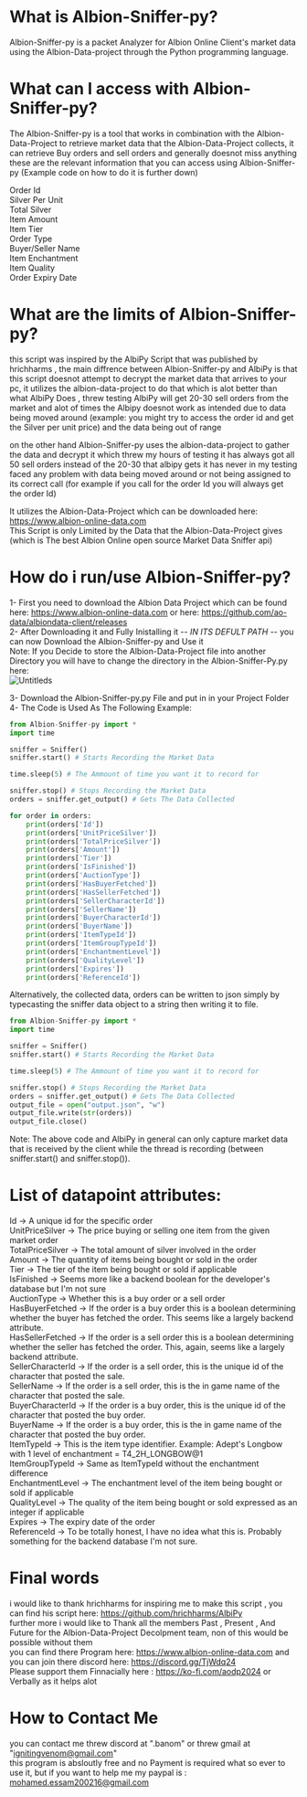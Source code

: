 # What is Albion-Sniffer-py?
Albion-Sniffer-py is a packet Analyzer for Albion Online Client's market data using the Albion-Data-project through the Python programming language.

# What can I access with Albion-Sniffer-py?
The Albion-Sniffer-py is a tool that works in combination with the Albion-Data-Project to retrieve market data that the Albion-Data-Project collects, it can retrieve Buy orders and sell orders and generally doesnot miss anything<br />
these are the relevant information that you can access using Albion-Sniffer-py (Example code on how to do it is further down)<br />

Order Id <br />
Silver Per Unit <br />
Total Silver <br />
Item Amount <br />
Item Tier <br />
Order Type <br />
Buyer/Seller Name <br />
Item Enchantment <br />
Item Quality <br />
Order Expiry Date <br />


# What are the limits of Albion-Sniffer-py?
this script was inspired by the AlbiPy Script that was published by hrichharms , the main diffrence between Albion-Sniffer-py and AlbiPy is that this script doesnot attempt to decrypt the market data 
that arrives to your pc, it utilizes the albion-data-project to do that which is alot better than what AlbiPy Does , threw testing AlbiPy will get 20-30 sell orders from the market and alot of times the Albipy doesnot
work as intended due to data being moved around (example: you might try to access the order id and get the Silver per unit price) and the data being out of range

on the other hand Albion-Sniffer-py uses the albion-data-project to gather the data and decrypt it which threw my hours of testing it has always got all 50 sell orders instead of the 20-30 that albipy gets
it has never in my testing faced any problem with data being moved around or not being assigned to its correct call (for example if you call for the order Id you will always get the order Id)


It utilizes the Albion-Data-Project which can be downloaded here: https://www.albion-online-data.com <br />
This Script is only Limited by the Data that the Albion-Data-Project gives (which is The best Albion Online open source  Market Data Sniffer api) <br />

# How do i run/use Albion-Sniffer-py?
1- First you need to download the Albion Data Project which can be found here: https://www.albion-online-data.com or here: https://github.com/ao-data/albiondata-client/releases <br />
2- After Downloading it and Fully Inistalling it -- *IN ITS DEFULT PATH* -- you can now Download the Albion-Sniffer-py and Use it <br />
Note: If you Decide to store the Albion-Data-Project file into another Directory you will have to change the directory in the Albion-Sniffer-Py.py here: <br />
![Untitleds](https://github.com/user-attachments/assets/b15e260e-9396-40a0-9f52-1b90c425e22d)

3- Download the Albion-Sniffer-py.py File and put in in your Project Folder <br />
4- The Code is Used As The Following Example: <br />
```python
from Albion-Sniffer-py import *
import time

sniffer = Sniffer()
sniffer.start() # Starts Recording the Market Data

time.sleep(5) # The Ammount of time you want it to record for

sniffer.stop() # Stops Recording the Market Data
orders = sniffer.get_output() # Gets The Data Collected

for order in orders:
    print(orders['Id'])
    print(orders['UnitPriceSilver'])
    print(orders['TotalPriceSilver'])
    print(orders['Amount'])
    print(orders['Tier'])
    print(orders['IsFinished'])
    print(orders['AuctionType'])
    print(orders['HasBuyerFetched'])
    print(orders['HasSellerFetched'])
    print(orders['SellerCharacterId'])
    print(orders['SellerName'])
    print(orders['BuyerCharacterId'])
    print(orders['BuyerName'])
    print(orders['ItemTypeId'])
    print(orders['ItemGroupTypeId'])
    print(orders['EnchantmentLevel'])
    print(orders['QualityLevel'])
    print(orders['Expires'])
    print(orders['ReferenceId'])
```

Alternatively, the collected data, orders can be written to json simply by typecasting the sniffer data object to a string then writing it to file. <br />

```python
from Albion-Sniffer-py import *
import time

sniffer = Sniffer()
sniffer.start() # Starts Recording the Market Data

time.sleep(5) # The Ammount of time you want it to record for

sniffer.stop() # Stops Recording the Market Data
orders = sniffer.get_output() # Gets The Data Collected
output_file = open("output.json", "w")
output_file.write(str(orders))
output_file.close()
```
Note: The above code and AlbiPy in general can only capture market data that is received by the client while the thread is recording (between sniffer.start() and sniffer.stop()).

# List of datapoint attributes:
Id -> A unique id for the specific order <br />
UnitPriceSilver -> The price buying or selling one item from the given market order <br />
TotalPriceSilver -> The total amount of silver involved in the order <br />
Amount -> The quantity of items being bought or sold in the order <br />
Tier -> The tier of the item being bought or sold if applicable <br />
IsFinished -> Seems more like a backend boolean for the developer's database but I'm not sure <br />
AuctionType -> Whether this is a buy order or a sell order <br />
HasBuyerFetched -> If the order is a buy order this is a boolean determining whether the buyer has fetched the order. This seems like a largely backend attribute. <br />
HasSellerFetched -> If the order is a sell order this is a boolean determining whether the seller has fetched the order. This, again, seems like a largely backend attribute. <br />
SellerCharacterId -> If the order is a sell order, this is the unique id of the character that posted the sale. <br />
SellerName -> If the order is a sell order, this is the in game name of the character that posted the sale. <br />
BuyerCharacterId -> If the order is a buy order, this is the unique id of the character that posted the buy order. <br />
BuyerName -> If the order is a buy order, this is the in game name of the character that posted the buy order. <br />
ItemTypeId -> This is the item type identifier. Example: Adept's Longbow with 1 level of enchantment = T4_2H_LONGBOW@1 <br />
ItemGroupTypeId -> Same as ItemTypeId without the enchantment difference <br />
EnchantmentLevel -> The enchantment level of the item being bought or sold if applicable <br />
QualityLevel -> The quality of the item being bought or sold expressed as an integer if applicable <br />
Expires -> The expiry date of the order <br />
ReferenceId -> To be totally honest, I have no idea what this is. Probably something for the backend database I'm not sure. <br />

# Final words
i would like to thank hrichharms for inspiring me to make this script , you can find his script here: https://github.com/hrichharms/AlbiPy <br />
further more i would like to Thank all the members Past , Present , And Future for the Albion-Data-Project Decolpment team, non of this would be possible without them <br />
you can find there Program here: https://www.albion-online-data.com and you can join there discord here: https://discord.gg/TjWdq24 <br />
Please support them Finnacially here : https://ko-fi.com/aodp2024 or Verbally as it helps alot  <br />

# How to Contact Me

you can contact me threw discord at ".banom" or threw gmail at "ignitingvenom@gmail.com" <br />
this program is absloutly free and no Payment is required what so ever to use it, but if you want to help me my paypal is : mohamed.essam200216@gmail.com


